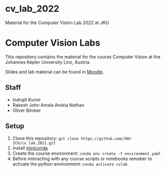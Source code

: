 # cv_lab_2022
Material for the Computer Vision Lab 2022 at JKU

# Computer Vision Labs

This repository contains the material for the course Computer Vision at the Johannes Kepler University Linz, Austria.

Slides and lab material can be found in [Moodle](https://moodle.jku.at/jku/course/view.php?id=20414).

## Staff

* Indrajit Kurmi
* Rakesh John Amala Arokia Nathan
* Oliver Bimber

## Setup

1. Clone this repository: `git clone https://github.com/JKU-ICG/cv_lab_2021.git`
2. Install [miniconda](https://docs.conda.io/en/latest/miniconda.html)
3. Create the course environment: `conda env create -f environment.yaml`
4. Before interacting with any course scripts or notebooks remeber to activate the python environment: `conda activate cvlab`
